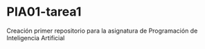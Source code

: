 # PIA01-tarea1
Creación primer repositorio para la asignatura de Programación de Inteligencia Artificial
